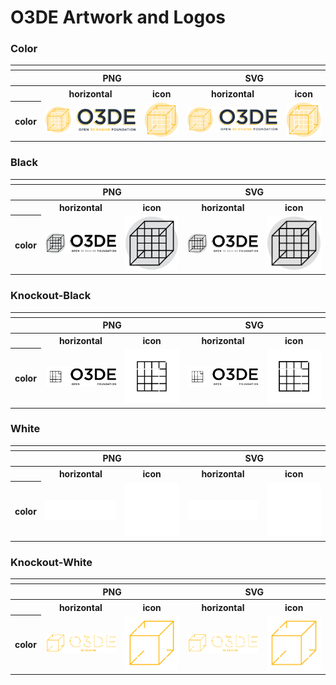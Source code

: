 # O3DE Artwork and Logos


### Color


<table>
    <tr>
    	<th colspan="5"></th>
    </tr>
    <tr>
        <th></th>
        <th colspan="2">PNG</th>
        <th colspan="2">SVG</th>
    </tr>
    <tr>
        <th></th>
        <th>horizontal</th>
        <th>icon</th>
        <th>horizontal</th>
        <th>icon</th>
    </tr>
    <tr>
        <th>color</th>
        <td><img src="03DE/Color/O3DE-Logo-Color.png" width="200"></td>
        <td><img src="03DE/Color/O3DE-Icon-Color.png" width="75"></td>
        <td><img src="03DE/Color/O3DE-Logo-Color.svg" width="200"></td>
        <td><img src="03DE/Color/O3DE-Icon-Color.svg" width="75"></td>
    </tr>
</table>

### Black

<table>
    <tr>
    	<th colspan="5"></th>
    </tr>
    <tr>
        <th></th>
        <th colspan="2">PNG</th>
        <th colspan="2">SVG</th>
    </tr>
    <tr>
        <th></th>
        <th>horizontal</th>
        <th>icon</th>
        <th>horizontal</th>
        <th>icon</th>
    </tr>
    <tr>
        <th>color</th>
        <td><img src="03DE/Black/O3DE-Logo-Black.png" width="200"></td>
        <td><img src="03DE/Black/O3DE-Icon-Black.png" width="200"></td>
        <td><img src="03DE/Black/O3DE-Logo-Black.svg" width="200"></td>
        <td><img src="03DE/Black/O3DE-Icon-Black.svg" width="200"></td>
    </tr>
</table>

### Knockout-Black

<table>
    <tr>
    	<th colspan="5"></th>
    </tr>
    <tr>
        <th></th>
        <th colspan="2">PNG</th>
        <th colspan="2">SVG</th>
    </tr>
    <tr>
        <th></th>
        <th>horizontal</th>
        <th>icon</th>
        <th>horizontal</th>
        <th>icon</th>
    </tr>
    <tr>
        <th>color</th>
        <td><img src="03DE/Knockout-Black/O3DE-Logo-Knockout-Black.png" width="200"></td>
        <td><img src="03DE/Knockout-Black/O3DE-Icon-Knockout-Black.png" width="200"></td>
        <td><img src="03DE/Knockout-Black/O3DE-Logo-Knockout-Black.svg" width="200"></td>
        <td><img src="03DE/Knockout-Black/O3DE-Icon-Knockout-Black.svg" width="200"></td>
    </tr>
</table>


### White

<table>
    <tr>
    	<th colspan="5"></th>
    </tr>
    <tr>
        <th></th>
        <th colspan="2">PNG</th>
        <th colspan="2">SVG</th>
    </tr>
    <tr>
        <th></th>
        <th>horizontal</th>
        <th>icon</th>
        <th>horizontal</th>
        <th>icon</th>
    </tr>
    <tr>
        <th>color</th>
        <td><img src="03DE/White/O3DE-Logo-White.png" width="200"></td>
        <td><img src="03DE/White/O3DE-Icon-White.png" width="200"></td>
        <td><img src="03DE/White/O3DE-Logo-White.svg" width="200"></td>
        <td><img src="03DE/White/O3DE-Icon-White.svg" width="200"></td>
    </tr>
</table>


### Knockout-White

<table>
    <tr>
    	<th colspan="5"></th>
    </tr>
    <tr>
        <th></th>
        <th colspan="2">PNG</th>
        <th colspan="2">SVG</th>
    </tr>
    <tr>
        <th></th>
        <th>horizontal</th>
        <th>icon</th>
        <th>horizontal</th>
        <th>icon</th>
    </tr>
    <tr>
        <th>color</th>
        <td><img src="03DE/Knockout-White/O3DE-Logo-Knockout-White.png" width="200"></td>
        <td><img src="03DE/Knockout-White/O3DE-Icon-Knockout-White.png" width="200"></td>
        <td><img src="03DE/Knockout-White/O3DE-Logo-Knockout-White.svg" width="200"></td>
        <td><img src="03DE/Knockout-White/O3DE-Icon-Knockout-White.svg" width="200"></td>
    </tr>
</table>
